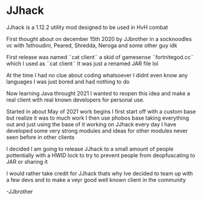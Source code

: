 # JJhack

JJhack is a 1.12.2 utility mod designed to be used in HvH combat

First thought about on december 15th 2020 by JJbrother in a socknoodles vc with 1sthoudini, Peared, Shredda, Neroga and some other guy idk 

First release was named ¨cat client¨ a skid of gamesense ¨fortnitegod.cc¨ which I used as ¨cat client¨ It was just a renamed JAR file lol 

At the time I had no clue about coding whatsoever I didnt even know any languages I was just bored and had nothing to do 

Now learning Java throught 2021 I wanted to reopen this idea and make a real client with real known developers for personal use.

Started in about May of 2021 work begins I first start off with a custom base but realize it was to much work I then use phobos base taking everything out and just using the base of it working on JJhack every day I have developed some very strong modules and ideas for other modules never seen before in other clients

I decided I am going to release JJhack to a small amount of people pottentially with a HWID lock to try to prevent people from deopfuscating to JAR or sharing it 

I would rather take credit for JJhack thats why Ive decided to team up with a few devs and to make a veyr good well known client in the community



-JJbrother
